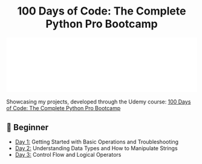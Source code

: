 <h1 align="center">100 Days of Code: The Complete Python Pro Bootcamp
</h1>

![100-days-of-code](gifs/100daysofcode.gif)

Showcasing my projects, developed through the Udemy course: [100 Days of Code: The Complete Python Pro Bootcamp](https://www.udemy.com/course/100-days-of-code/)
 
## 🔰 Beginner 
- [Day 1:](https://github.com/chaitanyakrishnakumar/100daysofcode/tree/main/Day001) Getting Started with Basic Operations and Troubleshooting
- [Day 2:](https://github.com/chaitanyakrishnakumar/100daysofcode/tree/main/Day002) Understanding Data Types and How to Manipulate Strings
- [Day 3:](https://github.com/chaitanyakrishnakumar/100daysofcode/tree/main/Day003) Control Flow and Logical Operators
